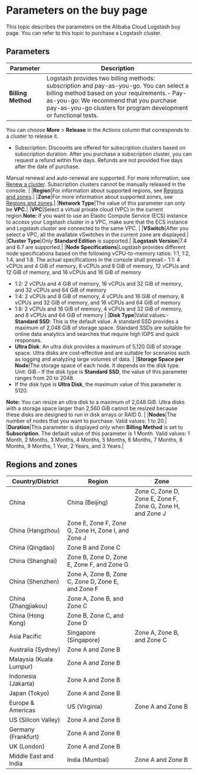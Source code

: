 # Parameters on the buy page

This topic describes the parameters on the Alibaba Cloud Logstash buy page. You can refer to this topic to purchase a Logstash cluster.

## Parameters

|Parameter|Description|
|---------|-----------|
|**Billing Method**|Logstash provides two billing methods: subscription and pay-as-you-go. You can select a billing method based on your requirements.-   Pay-as-you-go: We recommend that you purchase pay-as-you-go clusters for program development or functional tests.

You can choose **More** \> **Release** in the Actions column that corresponds to a cluster to release it.

-   Subscription: Discounts are offered for subscription clusters based on subscription duration. After you purchase a subscription cluster, you can request a refund within five days. Refunds are not provided five days after the date of purchase.

Manual renewal and auto-renewal are supported. For more information, see [Renew a cluster](). Subscription clusters cannot be manually released in the console. |
|**Region**|For information about supported regions, see [Regions and zones](#section_y1a_15h_ejw).|
|**Zone**|For more information about supported zones, see [Regions and zones](#section_y1a_15h_ejw).|
|**Network Type**|The value of this parameter can only be **VPC**.|
|**VPC**|Select a virtual private cloud \(VPC\) in the current region.**Note:** If you want to use an Elastic Compute Service \(ECS\) instance to access your Logstash cluster in a VPC, make sure that the ECS instance and Logstash cluster are connected to the same VPC. |
|**VSwitch**|After you select a VPC, all the available vSwitches in the current zone are displayed.|
|**Cluster Type**|Only **Standard Edition** is supported.|
|**Logstash Version**|7.4 and 6.7 are supported.|
|**Node Specifications**|Logstash provides different node specifications based on the following vCPU-to-memory ratios: 1:1, 1:2, 1:4, and 1:8. The actual specifications in the console shall prevail.-   1:1: 4 vCPUs and 4 GiB of memory, 8 vCPUs and 8 GiB of memory, 12 vCPUs and 12 GiB of memory, and 16 vCPUs and 16 GiB of memory
-   1:2: 2 vCPUs and 4 GiB of memory, 16 vCPUs and 32 GiB of memory, and 32 vCPUs and 64 GiB of memory
-   1:4: 2 vCPUs and 8 GiB of memory, 4 vCPUs and 16 GiB of memory, 8 vCPUs and 32 GiB of memory, and 16 vCPUs and 64 GiB of memory
-   1:8: 2 vCPUs and 16 GiB of memory, 4 vCPUs and 32 GiB of memory, and 8 vCPUs and 64 GiB of memory |
|**Disk Type**|Valid values:-   **Standard SSD**: This is the default value. A standard SSD provides a maximum of 2,048 GiB of storage space. Standard SSDs are suitable for online data analytics and searches that require high IOPS and quick responses.
-   **Ultra Disk**: An ultra disk provides a maximum of 5,120 GiB of storage space. Ultra disks are cost-effective and are suitable for scenarios such as logging and analyzing large volumes of data. |
|**Storage Space per Node**|The storage space of each node. It depends on the disk type. Unit: GiB.-   If the disk type is **Standard SSD**, the value of this parameter ranges from 20 to 2048.
-   If the disk type is **Ultra Disk**, the maximum value of this parameter is 5120.

**Note:** You can resize an ultra disk to a maximum of 2,048 GiB. Ultra disks with a storage space larger than 2,560 GiB cannot be resized because these disks are designed to run in disk arrays or RAID 0. |
|**Nodes**|The number of nodes that you want to purchase. Valid values: 1 to 20.|
|**Duration**|This parameter is displayed only when **Billing Method** is set to **Subscription**. The default value of this parameter is 1 Month. Valid values: 1 Month, 2 Months, 3 Months, 4 Months, 5 Months, 6 Months, 7 Months, 8 Months, 9 Months, 1 Year, 2 Years, and 3 Years.|

## Regions and zones

|Country/District|Region|Zone|
|----------------|------|----|
|China|China \(Beijing\)|Zone C, Zone D, Zone E, Zone F, Zone G, Zone H, and Zone J|
|China \(Hangzhou\)|Zone E, Zone F, Zone G, Zone H, Zone I, and Zone J|
|China \(Qingdao\)|Zone B and Zone C|
|China \(Shanghai\)|Zone B, Zone D, Zone E, Zone F, and Zone G|
|China \(Shenzhen\)|Zone A, Zone B, Zone C, Zone D, Zone E, and Zone F|
|China \(Zhangjiakou\)|Zone A, Zone B, and Zone C|
|China \(Hong Kong\)|Zone B, Zone C, and Zone D|
|Asia Pacific|Singapore \(Singapore\)|Zone A, Zone B, and Zone C|
|Australia \(Sydney\)|Zone A and Zone B|
|Malaysia \(Kuala Lumpur\)|Zone A and Zone B|
|Indonesia \(Jakarta\)|Zone A and Zone B|
|Japan \(Tokyo\)|Zone A and Zone B|
|Europe & Americas|US \(Virginia\)|Zone A and Zone B|
|US \(Silicon Valley\)|Zone A and Zone B|
|Germany \(Frankfurt\)|Zone A and Zone B|
|UK \(London\)|Zone A and Zone B|
|Middle East and India|India \(Mumbai\)|Zone A and Zone B|


